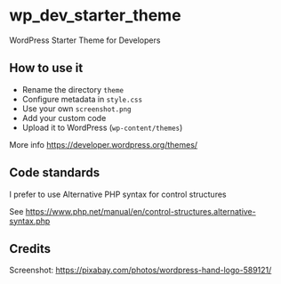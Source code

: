 # wp_dev_starter_theme

WordPress Starter Theme for Developers

## How to use it

* Rename the directory `theme`
* Configure metadata in `style.css`
* Use your own `screenshot.png`
* Add your custom code
* Upload it to WordPress (`wp-content/themes`)

More info https://developer.wordpress.org/themes/

## Code standards

I prefer to use Alternative PHP syntax for control structures

See  https://www.php.net/manual/en/control-structures.alternative-syntax.php

## Credits

Screenshot: https://pixabay.com/photos/wordpress-hand-logo-589121/
